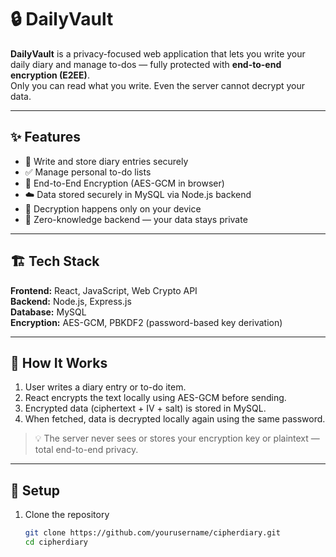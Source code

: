 # 🔒 DailyVault

**DailyVault** is a privacy-focused web application that lets you write your daily diary and manage to-dos — fully protected with **end-to-end encryption (E2EE)**.  
Only you can read what you write. Even the server cannot decrypt your data.

---

## ✨ Features
- 🧠 Write and store diary entries securely
- ✅ Manage personal to-do lists
- 🔐 End-to-End Encryption (AES-GCM in browser)
- ☁️ Data stored securely in MySQL via Node.js backend
- 💬 Decryption happens only on your device
- 🚫 Zero-knowledge backend — your data stays private

---

## 🏗️ Tech Stack
**Frontend:** React, JavaScript, Web Crypto API  
**Backend:** Node.js, Express.js  
**Database:** MySQL  
**Encryption:** AES-GCM, PBKDF2 (password-based key derivation)

---

## 🔧 How It Works
1. User writes a diary entry or to-do item.
2. React encrypts the text locally using AES-GCM before sending.
3. Encrypted data (ciphertext + IV + salt) is stored in MySQL.
4. When fetched, data is decrypted locally again using the same password.

> 💡 The server never sees or stores your encryption key or plaintext — total end-to-end privacy.

---

## 🚀 Setup
1. Clone the repository  
   ```bash
   git clone https://github.com/yourusername/cipherdiary.git
   cd cipherdiary
